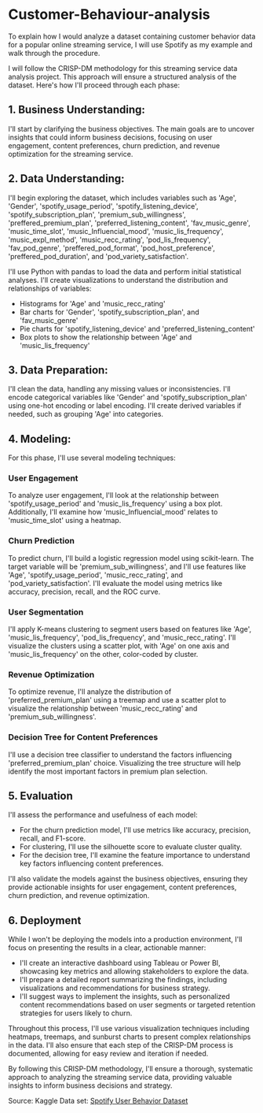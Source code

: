 # Customer-Behaviour-analysis

To explain how I would analyze a dataset containing customer behavior data for a popular online streaming service, I will use Spotify as my example and walk through the procedure.

I will follow the CRISP-DM methodology for this streaming service data analysis project. This approach will ensure a structured analysis of the dataset. Here's how I'll proceed through each phase:

## 1. Business Understanding:
I'll start by clarifying the business objectives. The main goals are to uncover insights that could inform business decisions, focusing on user engagement, content preferences, churn prediction, and revenue optimization for the streaming service.

## 2. Data Understanding:
I'll begin exploring the dataset, which includes variables such as 'Age', 'Gender', 'spotify_usage_period', 'spotify_listening_device', 'spotify_subscription_plan', 'premium_sub_willingness', 'preffered_premium_plan', 'preferred_listening_content', 'fav_music_genre', 'music_time_slot', 'music_Influencial_mood', 'music_lis_frequency', 'music_expl_method', 'music_recc_rating', 'pod_lis_frequency', 'fav_pod_genre', 'preffered_pod_format', 'pod_host_preference', 'preffered_pod_duration', and 'pod_variety_satisfaction'.

I'll use Python with pandas to load the data and perform initial statistical analyses. I'll create visualizations to understand the distribution and relationships of variables:

- Histograms for 'Age' and 'music_recc_rating'
- Bar charts for 'Gender', 'spotify_subscription_plan', and 'fav_music_genre'
- Pie charts for 'spotify_listening_device' and 'preferred_listening_content'
- Box plots to show the relationship between 'Age' and 'music_lis_frequency'

## 3. Data Preparation:
I'll clean the data, handling any missing values or inconsistencies. I'll encode categorical variables like 'Gender' and 'spotify_subscription_plan' using one-hot encoding or label encoding. I'll create derived variables if needed, such as grouping 'Age' into categories.

## 4. Modeling:
For this phase, I'll use several modeling techniques:

### User Engagement
To analyze user engagement, I'll look at the relationship between 'spotify_usage_period' and 'music_lis_frequency' using a box plot. Additionally, I'll examine how 'music_Influencial_mood' relates to 'music_time_slot' using a heatmap.

### Churn Prediction
To predict churn, I'll build a logistic regression model using scikit-learn. The target variable will be 'premium_sub_willingness', and I'll use features like 'Age', 'spotify_usage_period', 'music_recc_rating', and 'pod_variety_satisfaction'. I'll evaluate the model using metrics like accuracy, precision, recall, and the ROC curve.

### User Segmentation
I'll apply K-means clustering to segment users based on features like 'Age', 'music_lis_frequency', 'pod_lis_frequency', and 'music_recc_rating'. I'll visualize the clusters using a scatter plot, with 'Age' on one axis and 'music_lis_frequency' on the other, color-coded by cluster.

### Revenue Optimization
To optimize revenue, I'll analyze the distribution of 'preferred_premium_plan' using a treemap and use a scatter plot to visualize the relationship between 'music_recc_rating' and 'premium_sub_willingness'.

### Decision Tree for Content Preferences
I'll use a decision tree classifier to understand the factors influencing 'preferred_premium_plan' choice. Visualizing the tree structure will help identify the most important factors in premium plan selection.

## 5. Evaluation
I'll assess the performance and usefulness of each model:

- For the churn prediction model, I'll use metrics like accuracy, precision, recall, and F1-score.
- For clustering, I'll use the silhouette score to evaluate cluster quality.
- For the decision tree, I'll examine the feature importance to understand key factors influencing content preferences.

I'll also validate the models against the business objectives, ensuring they provide actionable insights for user engagement, content preferences, churn prediction, and revenue optimization.

## 6. Deployment
While I won't be deploying the models into a production environment, I'll focus on presenting the results in a clear, actionable manner:

- I'll create an interactive dashboard using Tableau or Power BI, showcasing key metrics and allowing stakeholders to explore the data.
- I'll prepare a detailed report summarizing the findings, including visualizations and recommendations for business strategy.
- I'll suggest ways to implement the insights, such as personalized content recommendations based on user segments or targeted retention strategies for users likely to churn.

Throughout this process, I'll use various visualization techniques including heatmaps, treemaps, and sunburst charts to present complex relationships in the data. I'll also ensure that each step of the CRISP-DM process is documented, allowing for easy review and iteration if needed.

By following this CRISP-DM methodology, I'll ensure a thorough, systematic approach to analyzing the streaming service data, providing valuable insights to inform business decisions and strategy.


Source: Kaggle Data set: [Spotify User Behavior Dataset](https://www.kaggle.com/datasets/meeraajayakumar/spotify-user-behavior-dataset?resource=download)